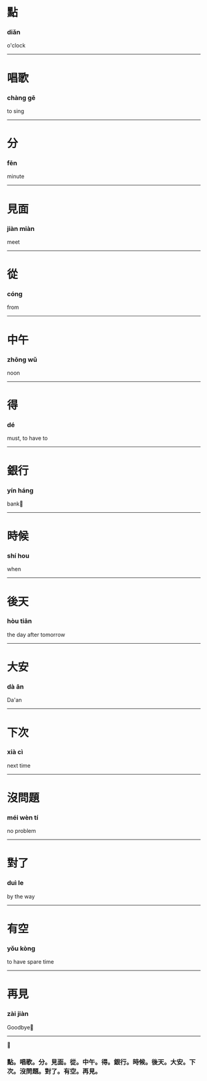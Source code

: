 # 點
### diǎn
o'clock

---

# 唱歌
### chàng gē
to sing

---

# 分
### fēn 
minute

---

# 見面
### jiàn miàn 
meet

---

# 從
### cóng
from

---

# 中午
### zhōng wǔ  
noon

---

# 得
### dé
must, to have to

---

# 銀行
### yín háng
bank🏦

---

# 時候
### shí hou
when

---

# 後天
### hòu tiān
the day after tomorrow

---

# 大安
### dà ān
Da'an

---

# 下次
### xià cì
next time

---

# 沒問題
### méi wèn tí
no problem

---

# 對了
### duì le
by the way

---

# 有空
### yǒu kòng
to have spare time

---

# 再見
### zài jiàn
Goodbye👋

---

🏁
### 點。唱歌。分。見面。從。中午。得。銀行。時候。後天。大安。下次。沒問題。對了。有空。再見。
